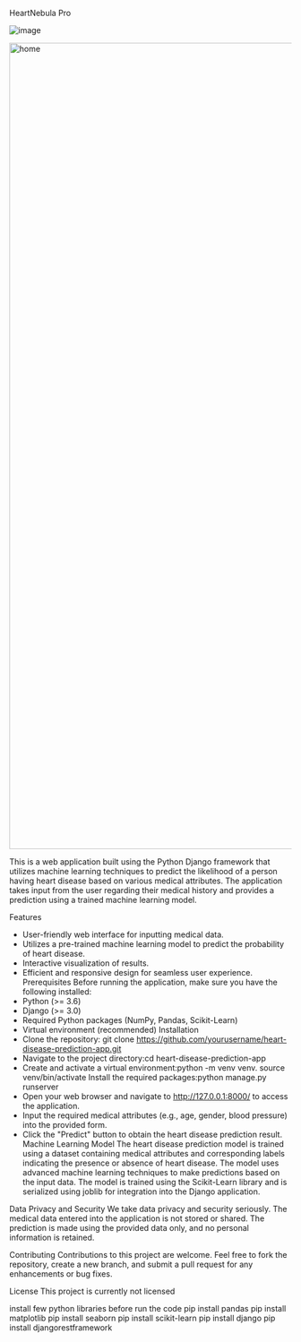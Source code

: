 HeartNebula Pro 

![image](https://github.com/Srujalshete/Heart-Disease-Prediction-App/assets/67551839/f4dcff27-61e8-4f80-8508-306ea3e814a4)

<img width="1440" alt="home" src="https://github.com/Srujalshete/Heart-Disease-Prediction-App/assets/67551839/e015433c-f137-4e07-8677-699be7c6eff0">

This is a web application built using the Python Django framework that utilizes machine learning techniques to predict the likelihood of a person having heart disease based on various medical attributes. The application takes input from the user regarding their medical history and provides a prediction using a trained machine learning model.


Features
* User-friendly web interface for inputting medical data.
* Utilizes a pre-trained machine learning model to predict the probability of heart disease.
* Interactive visualization of results.
* Efficient and responsive design for seamless user experience.
Prerequisites
Before running the application, make sure you have the following installed:
* Python (>= 3.6)
* Django (>= 3.0)
* Required Python packages (NumPy, Pandas, Scikit-Learn)
* Virtual environment (recommended)
Installation
* Clone the repository: git clone https://github.com/yourusername/heart-disease-prediction-app.git
* Navigate to the project directory:cd heart-disease-prediction-app
* Create and activate a virtual environment:python -m venv venv.  source venv/bin/activate
Install the required packages:python manage.py runserver
* Open your web browser and navigate to http://127.0.0.1:8000/ to access the application. 
* Input the required medical attributes (e.g., age, gender, blood pressure) into the provided form. 
* Click the "Predict" button to obtain the heart disease prediction result. 
Machine Learning Model
The heart disease prediction model is trained using a dataset containing medical attributes and corresponding labels indicating the presence or absence of heart disease. The model uses advanced machine learning techniques to make predictions based on the input data.
The model is trained using the Scikit-Learn library and is serialized using joblib for integration into the Django application.

Data Privacy and Security
We take data privacy and security seriously. The medical data entered into the application is not stored or shared. The prediction is made using the provided data only, and no personal information is retained.

Contributing
Contributions to this project are welcome. Feel free to fork the repository, create a new branch, and submit a pull request for any enhancements or bug fixes.

License
This project is currently not licensed

install few python libraries before run the code
pip install pandas
pip install matplotlib
pip install seaborn
pip install scikit-learn
pip install django
pip install djangorestframework



